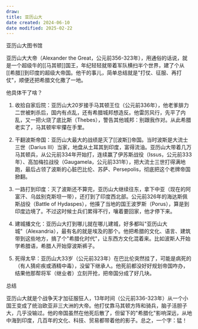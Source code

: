 ```yaml
---
draw:
title: 亚历山大
date created: 2024-06-10
date modified: 2025-02-22
---
```


亚历山大图书馆

亚历山大大帝（Alexander the Great，公元前356-323年），用通俗的话说，就是一个超级牛的[[马其顿]]国王，年纪轻轻就带着军队横扫半个世界，建了个从[[希腊]]到印度的超级大帝国。他干的事儿，简单总结就是"打仗、征服、再打仗"，顺便还把希腊文化撒了一地。

他具体干了啥？

1. 收拾自家后院：亚历山大20岁接手马其顿王位（公元前336年），他老爹腓力二世被刺杀后，国内有点乱，还有希腊城邦想造反。他雷厉风行，先平了内乱，又一把火烧了底比斯（Thebes），警告其他城邦：别跟我作对。从此希腊老实了，马其顿牢牢攥在手里。
    
2. 干翻波斯帝国：亚历山大最大的战绩是灭了[[波斯]]帝国。当时波斯是大流士三世（Darius III）当家，地盘从土耳其到印度，富得流油。亚历山大带着几万马其顿兵，从公元前334年开始打，连续赢了伊苏斯战役（Issus，公元前333年）、高加梅拉战役（Gaugamela，公元前331年），把大流士三世打得满地跑，最后占领了波斯的心脏巴比伦、苏萨、Persepolis，彻底把这个老牌帝国掀翻。
    
3. 一路打到印度：灭了波斯还不算完，亚历山大继续往东，拿下中亚（现在的阿富汗、乌兹别克斯坦一带），还打到了印度西北部。公元前326年的海达斯佩斯战役（Battle of Hydaspes），他揍了当地的国王波罗斯（Porus），算是到印度边境了。不过这时候士兵们累得不行，嚷着要回家，他才停下来。
    
4. 建城播文化：亚历山大打到哪儿就在哪儿建城，好多都叫"亚历山大城"（Alexandria），最有名的就是埃及的那个。他把希腊的文化、语言、建筑带到这些地方，搞了个"希腊化时代"，让东西方文化混着来。比如波斯人开始学希腊语，希腊人开始穿波斯裤子。
    
5. 死得太早：亚历山大33岁（公元前323年）在巴比伦突然挂了，可能是病死的（有人猜疟疾或酒精中毒），没留下继承人。他死前都没好好规划帝国咋办，结果他那帮将军（继业者）立刻开抢，把帝国分成了好几块。
    

总结

亚历山大就是个战争天才加征服狂人，13年时间（公元前336-323年）从一个小国王变成了统治欧亚非三大洲的大帝。他打仗靠马其顿方阵和骑兵，脑子活胆子大，几乎没输过。他的帝国虽然在他死后散了，但留下的"希腊化"影响深远，从地中海到印度，几百年的文化、科技、贸易都带着他的影子。总之，一个字：猛！
